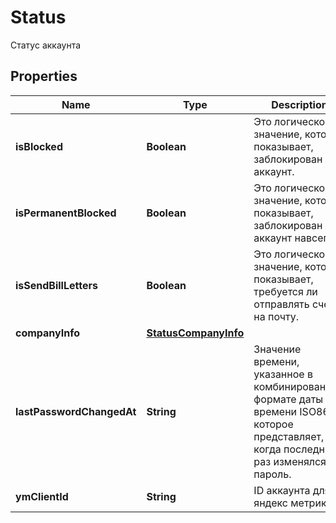 

# Status

Статус аккаунта

## Properties

| Name | Type | Description | Notes |
|------------ | ------------- | ------------- | -------------|
|**isBlocked** | **Boolean** | Это логическое значение, которое показывает, заблокирован ли аккаунт. |  |
|**isPermanentBlocked** | **Boolean** | Это логическое значение, которое показывает, заблокирован ли аккаунт навсегда. |  |
|**isSendBillLetters** | **Boolean** | Это логическое значение, которое показывает, требуется ли отправлять счета на почту. |  |
|**companyInfo** | [**StatusCompanyInfo**](StatusCompanyInfo.md) |  |  |
|**lastPasswordChangedAt** | **String** | Значение времени, указанное в комбинированном формате даты и времени ISO8601, которое представляет, когда последний раз изменялся пароль. |  |
|**ymClientId** | **String** | ID аккаунта для яндекс метрики. |  |



